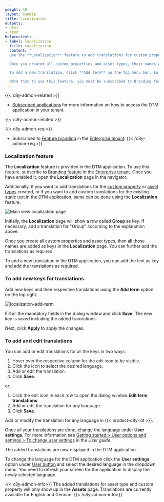 ```yaml
---
weight: 40
layout: bundle
title: Localization
outputs:
- html
- json
helpcontent:
- label: localization
  title: Localization
  content: "
  Use the **Localization** feature to add translations for custom properties or asset types, as well as to add custom translations for the existing static text in the DTM application.

  Once you created all custom properties and asset types, their names are added as keys in the **Localization** page. You can add further translations as required.  

  To add a new translation, click **Add term** on the top menu bar. In the resulting dialog box, add the name of the key, followed by the translation in the respective field.

  Note that to use this feature, you must be subscribed to Branding feature application in the Enterprise tenant."
---
```


{{< c8y-admon-related >}}
* [Subscribed applications](/users-guide/administration/#subscribed-applications) for more information on how to access the DTM application in your tenant.

{{< /c8y-admon-related >}}

{{< c8y-admon-req >}}
* Subscribed to [Feature branding](/users-guide/enterprise-tenant/#branding) in the [Enterprise tenant](/users-guide/enterprise-tenant/#overview).
{{< /c8y-admon-req >}}

<a name=""></a>
### Localization feature

The **Localization** feature is provided in the DTM application. To use this feature, subscribe to [Branding feature](/users-guide/enterprise-tenant/#branding) in the [Enterprise tenant](/users-guide/enterprise-tenant/#overview). Once you have enabled it, open the **Localization** page in the navigator.

Additionally, if you want to add translations for the [custom property](/dtm/asset-types/#property-library) or [asset types](/dtm/asset-types/#asset-types) created, or if you want to add custom translations for the existing static text in the DTM application, same can be done using the **Localization** feature.

![Main view localization page](/images/dtm/localization/dtm-localozation-main-page.png)

Initially, the **Localization** page will show a row called **Group** as key. If necessary, add a translation for "Group" according to the explanation above.

Once you create all custom properties and asset types, then all those names are added as keys in the **Localization** page. You can further add the translations as required.

To add a new translation in the DTM application, you can add the text as key and add the translations as required.


<a name=""></a>
### To add new keys for translations

Add new keys and their respective translations using the **Add term** option on the top right.


![localization-add-term](/images/dtm/localization/dtm-localization-add-term.png)


Fill all the mandatory fields in the dialog window and click **Save**. The new key is saved including the added translations.

Next, click **Apply** to apply the changes.


<a name=""></a>
### To add and edit translations

 You can add or edit translations for all the keys in two ways:

1. Hover over the respective column for the edit icon to be visible.
2. Click the icon to select the desired language.
3. Add or edit the translation.
4. Click **Save**.

or:

1. Click the edit icon in each row to open the dialog window **Edit term translations**.
2. Add or edit the translation for any language.
3. Click **Save**.

Add or modify the translation for any language in {{< product-c8y-iot >}}.

Once all your translations are done, change the language under **User settings**. For more information see [Getting started > User options and settings > To change user settings](/users-guide/getting-started/#gui-features) in the *User guide*.


The added translations are now displayed in the DTM application.

To change the language for the DTM application click the **User settings** option under [User button](/users-guide/getting-started/#gui-features) and select the desired language in the dropdown menu. You need to refresh your screen for the application to display the newly selected language.


{{< c8y-admon-info>}}
The added translations for asset type and custom property will only show up in the **Assets** page. Translations are currently available for English and German.
{{< /c8y-admon-info>}}
